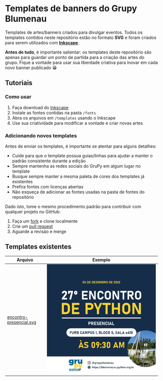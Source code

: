 # Templates de banners do Grupy Blumenau

Templates de artes/banners criados para divulgar eventos. Todos os templates contídos neste repositório estão no formato **SVG** e foram criados para serem utilizados com [**Inkscape**](https://inkscape.org/pt-br/).

**Antes de tudo**, é importante salientar: os templates deste repositório são apenas para guardar um ponto de partida para a criação das artes do grupo. Fique a vontade para usar sua liberdade criativa para inovar em cada novo banner publicado 😁

## Tutoriais

### Como usar

1. Faça download do [Inkscape](https://inkscape.org/release/)
2. Instale as fontes contidas na pasta `/fonts`
3. Abra os arquivos em `/templates` usando o Inkscape
4. Use sua criatividade para modificar a vontade e criar novas artes

### Adicionando novos templates

Antes de enviar os templates, é importante se atentar para alguns detalhes:

- Cuide para que o template possua guias/linhas para ajudar a manter o padrão consistente durante a edição
- Sempre mantenha as redes sociais do GruPy em algum lugar no template
- Busque sempre manter a mesma paleta de cores dos templates já existentes
- Prefira fontes com licenças abertas
- Não esqueça de adicionar as fontes usadas na pasta de fontes do repositório

Dado isto, tome o mesmo procedimento padrão para contribuir com qualquer projeto no GitHub:

1. Faça um [fork](https://github.com/pythonbnu/banners-templates/fork) e clone localmente
2. Crie um [pull request](https://github.com/pythonbnu/banners-templates/pulls)
3. Aguarde a revisão e merge

## Templates existentes

| Arquivo | Exemplo |
|-|-|
| [encontro-presencial.svg](./templates/encontro-presencial.svg) | ![](./examples/grupy-27-encontro.jpeg) |
